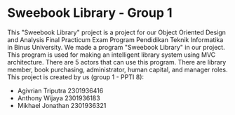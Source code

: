 # Sweebook Library - Group 1
This "Sweebook Library" project is a project for our Object Oriented Design and Analysis Final Practicum Exam Program Pendidikan Teknik Informatika in Binus University. We made a program "Sweebook Library" in our project. This program is used for making an intelligent library system using MVC architecture. There are 5 actors that can use this program. There are library member, book purchasing, administrator, human capital, and manager roles. This project is created by us (group 1 - PPTI 8):
- Agivrian Triputra 2301936416
- Anthony Wijaya 2301936183
- Mikhael Jonathan 2301936321
